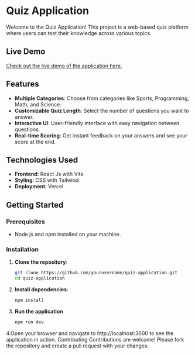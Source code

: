 # Quiz Application

Welcome to the Quiz Application! This project is a web-based quiz platform where users can test their knowledge across various topics.

## Live Demo

[Check out the live demo of the application here.](https://quiz-application-gray.vercel.app/)

## Features

- **Multiple Categories**: Choose from categories like Sports, Programming, Math, and Science.
- **Customizable Quiz Length**: Select the number of questions you want to answer.
- **Interactive UI**: User-friendly interface with easy navigation between questions.
- **Real-time Scoring**: Get instant feedback on your answers and see your score at the end.

## Technologies Used

- **Frontend**: React Js with Vite
- **Styling**: CSS with Tailwind
- **Deployment**: Vercel

## Getting Started

### Prerequisites

- Node.js and npm installed on your machine.

### Installation

1. **Clone the repository**:
   ```bash
   git clone https://github.com/yourusername/quiz-application.git
   cd quiz-application
2. **Install dependencies**:
   ```bash
   npm install
3. **Run the application**
   ```bash
   npm run dev
4.Open your browser and navigate to http://localhost:3000 to see the application in action.
Contributing
Contributions are welcome! Please fork the repository and create a pull request with your changes.

